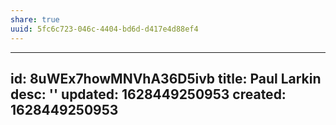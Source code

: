 ```yaml
---
share: true
uuid: 5fc6c723-046c-4404-bd6d-d417e4d88ef4
---
```

---
id: 8uWEx7howMNVhA36D5ivb
title: Paul Larkin
desc: ''
updated: 1628449250953
created: 1628449250953
---

